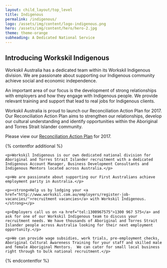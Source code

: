 ```yaml
---
layout: child_layout/top_level
title: Indigenous
permalink: /indigenous/
logo: /assets/img/content/logo-indigenous.png
hero: /assets/img/content/hero/hero-2.jpg
theme: theme-orange
subheading: A Dedicated National Service
---
```


## Introducing Workskil Indigenous

Workskil Australia has a dedicated team within its Workskil Indigenous division. We are passionate about supporting our Indigenous community achieve social and economic independence.

An important area of our focus is the development of strong relationships with employers and how they engage with Indigenous people. We provide relevant training and support that lead to real jobs for Indigenous clients.

Workskil Australia is proud to launch our Reconciliation Action Plan for 2017. Our Reconciliation Action Plan aims to strengthen our relationships, develop our cultural understanding and identify opportunities within the Aboriginal and Torres Strait Islander community.

Please view our [Reconciliation Action Plan](http://issuu.com/workskilaustralia/docs/workskil_australia_rap_2017?e=18475524/44173096) for 2017.

{% contentfor additional %}

	<p>Workskil Indigenous is our own dedicated national division for Aboriginal and Torres Strait Islander recruitment with a dedicated Indigenous Account Manager, Business Development Consultants and Indigenous Mentors located across Australia.</p>

	<p>We are passionate about supporting our First Australians achieve employment parity in Australia.</p>

	<p><strong>Help us by lodging your <a href="http://www.workskil.com.au/employers/register-job-vacancies/">recruitment vacancies</a> with Workskil Indigenous.</strong></p>

	<p>Employers call us on <a href="tel:1300967575">1300 967 575</a> and ask for one of our Workskil Indigenous team to discuss your recruitment needs. We have thousands of Aboriginal and Torres Strait Islander people across Australia looking for their next employment opportunity.</p>

	<p>We can provide wage subsidies, work trials, pre-employment checks, Aboriginal Cultural Awareness Training for your staff and skilled male and female Aboriginal Mentors.  We can cater for small local business right through to bulk national recruitment.</p>

{% endcontentfor %}